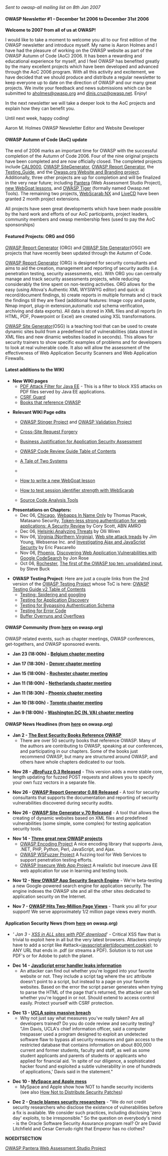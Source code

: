 *Sent to owasp-all mailing list on 8th Jan 2007*

#### OWASP Newsletter \#1 – December 1st 2006 to December 31st 2006

**Welcome to 2007 from all of us at OWASP\!**

I would like to take a moment to welcome you all to our first edition of
the OWASP newsletter and introduce myself. My name is Aaron Holmes and I
have had the pleasure of working on the OWASP website as part of the
OWASP Autumn of Code (AoC) 2006. It has been a rewarding and educational
experience for myself, and I feel OWASP has benefited greatly by the
many excellent projects which have been developed and advanced through
the AoC 2006 program. With all this activity and excitement, we have
decided that we should produce and distribute a regular newsletter to
keep everyone up to date on the direction of OWASP and our many great
projects. We invite your feedback and news submissions which can be
submitted to aholmes@owasp.org and dinis.cruz@owasp.net. Enjoy\!

In the next newsletter we will take a deeper look to the AoC projects
and explain how they can benefit you.

Until next week, happy coding\!

Aaron M. Holmes OWASP Newsletter Editor and Website Developer

#### OWASP Autumn of Code (AoC) update

The end of 2006 marks an important time for OWASP with the successful
completion of the Autumn of Code 2006. Four of the nine original
projects have been completed and are now officially closed. The
completed projects include
[CAL9000](:Category:OWASP_CAL9000_Project "wikilink"), [OWASP
SiteGenerator](OWASP_SiteGenerator "wikilink"), [OWASP Report
Generator](OWASP_Report_Generator "wikilink"), the
[Testing_Guide](Testing_Guide "wikilink"), and the [Owasp.org Website
and Branding
project](OWASP_Autumn_of_Code_2006_-_Projects:_Website_and_Branding "wikilink").
Additionally, three other projects are up for completion and will be
finalized in the very near future; including
[Pantera](:Category:OWASP_Pantera_Web_Assessment_Studio_Project "wikilink")
(Web Assessment Studio Project), [new WebGoat
lessons](OWASP_Autumn_of_Code_2006_-_Projects:_Web_Goat "wikilink"), and
[OWASP
Tiger](OWASP_Autumn_of_Code_2006_-_Projects:_Owasp_.Net_Tools "wikilink")
(formally named Owasp.net Tools). The remaining two projects, [WebScarab
NX](OWASP_Autumn_of_Code_2006_-_Projects:_WebScarab_NG "wikilink") and
[LiveCD](OWASP_Autumn_of_Code_2006_-_Projects:_Live_CD "wikilink") have
been granted 2 month project extensions.

All projects have seen great developments which have been made possible
by the hard work and efforts of our AoC participants, project leaders,
community members and owasp membership fees (used to pay the AoC
sponsorships)

#### Featured Projects: ORG and OSG

[OWASP Report Generator](OWASP_Report_Generator "wikilink") (ORG) and
[OWASP Site Generator](OWASP_Site_Generator "wikilink")(OSG) are
projects that have recently been updated through the Autumn of Code.

[OWASP Report Generator](OWASP_Report_Generator "wikilink") (ORG) is
designed for security consultants and aims to aid the creation,
management and reporting of security audits (i.e. penetration testing,
security assessments, etc). With ORG you can centrally manage and track
security assessments projects, while reducing considerably the time
spent on non-testing activities. ORG allows for the easy (using Altova's
Authentic XML WYSIWYG editor) and quick: a) record/document findings, b)
create reports in multiple formats and c) track the findings till they
are fixed (additional features: Image copy and paste, Nmap import,
plug-in extension,automatic xsd schema verification, archiving and data
exports). All data is stored in XML files and all reports (in HTML, PDF,
Powerpoint or Excel) are created using XSL transformations.

[OWASP Site Generator](OWASP_Site_Generator "wikilink")(OSG) is a
teaching tool that can be used to create dynamic sites build from a
predefined list of vulnerabilities (data stored in XML files and new
dinamic websites loaded in seconds). This allows for security trainers
to show specific examples of problems and for developers to look at real
vulnerable code. It also will allow the assessment of the effectiveness
of Web Application Security Scanners and Web Application Firewalls.

#### Latest additions to the WIKI

  - **New WIKI pages**
      - [PDF Attack Filter for Java
        EE](PDF_Attack_Filter_for_Java_EE "wikilink") - This is a filter
        to block XSS attacks on PDF files served by Java EE
        applications.
      - [CSRF Guard](CSRF_Guard "wikilink")
      - [Books that reference
        OWASP](Books_that_reference_OWASP "wikilink")

<!-- end list -->

  - **Relevant WIKI Page edits**
      - [OWASP Stinger
        Project](:Category:OWASP_Stinger_Project "wikilink") and [OWASP
        Validation Project](OWASP_Validation_Project "wikilink")

      - [Cross-Site Request
        Forgery](Cross-Site_Request_Forgery "wikilink")

      - [Business Justification for Application Security
        Assessment](Business_Justification_for_Application_Security_Assessment "wikilink")

      - [OWASP Code Review Guide Table of
        Contents](OWASP_Code_Review_Guide_Table_of_Contents "wikilink")

      - [A Tale of Two Systems](A_Tale_of_Two_Systems "wikilink")

      -
      - [How to write a new WebGoat
        lesson](How_to_write_a_new_WebGoat_lesson "wikilink")

      - [How to test session identifier strength with
        WebScarab](How_to_test_session_identifier_strength_with_WebScarab "wikilink")

      - [Source Code Analysis
        Tools](Source_Code_Analysis_Tools "wikilink")

<!-- end list -->

  - **Presentations on Chapters:**
      - Dec 06, [Chicago](Chicago "wikilink"), [Webapps In Name
        Only](http://wittys.com/owasp/OWASP_Chicago_Thomas_Ptacek.pdf)
        by Thomas Ptacek, Matasano Security, [Token-less strong
        authentication for web applications: A Security
        Review](http://wittys.com/owasp/cscott-Stronger%20Web%20Authentication-v1.0.ppt)
        by Cory Scott, ABN AMRO
      - Dec 06, [Helsinki](Helsinki "wikilink"),[Analyzing
        Threats](http://www.owasp.org/images/7/7c/Owasp-olli.pdf) by
        Olli Wiren
      - Nov 06, [Virginia (Northern
        Virginia)](Virginia_\(Northern_Virginia\) "wikilink"), [Web site
        attack
        treads](http://www.owasp.org/index.php/Image:OWASP_Presentation_Nov._9_2006.ppt)
        by Jim Young, Websense Inc. and [Investigating Ajax and
        JavaScript
        Security](http://www.pascarello.com/presentation/owasp/HackingFun.zip)
        by Eric Pascarello
      - Nov 06, [Phoenix](Phoenix "wikilink"), [Discovering Web
        Application Vulnerabilities with Google
        CodeSearch](http://www.stachliu.com/presentations/webapp0day/index.html)
        by Jon Rose
      - Oct 06, [Rochester](Rochester "wikilink"), [The first of the
        OWASP top ten: unvalidated
        input](http://rd1.net/owasp/2006-10-16_owasp-presentation.ppt),
        by Steve Buck

<!-- end list -->

  - **OWASP Testing Project**: Here are just a couple links from the 2nd
    version of the [OWASP Testing
    Project](OWASP_Testing_Project "wikilink") whose ToC is here: [OWASP
    Testing Guide v2 Table of
    Contents](OWASP_Testing_Guide_v2_Table_of_Contents "wikilink")
      - [Testing: Spidering and
        googling](Testing:_Spidering_and_googling "wikilink")
      - [Testing for Application
        Discovery](Testing_for_Application_Discovery "wikilink")
      - [Testing for Bypassing Authentication
        Schema](Testing_for_Bypassing_Authentication_Schema_\(OWASP-AT-005\) "wikilink")
      - [Testing for Error Code](Testing_for_Error_Code "wikilink")
      - [Buffer Overruns and
        Overflows](Buffer_Overruns_and_Overflows "wikilink")

#### OWASP Community (from [here](OWASP_Community "wikilink") on owasp.org)

OWASP related events, such as chapter meetings, OWASP conferences,
get-togethers, and OWASP sponsored events.

  - **Jan 23 (18:00h) - [Belgium chapter meeting](Belgium "wikilink")**

<!-- end list -->

  - **Jan 17 (18:30h) - [Denver chapter meeting](Denver "wikilink")**

<!-- end list -->

  - **Jan 15 (18:00h) - [Rochester chapter
    meeting](Rochester "wikilink")**

<!-- end list -->

  - **Jan 11 (18:00h) - [Netherlands chapter
    meeting](Netherlands "wikilink")**

<!-- end list -->

  - **Jan 11 (18:30h) - [Phoenix chapter meeting](Phoenix "wikilink")**

<!-- end list -->

  - **Jan 10 (18:00h) - [Toronto chapter meeting](Toronto "wikilink")**

<!-- end list -->

  - **Jan 9 (18:00h) - [Washington DC (N. VA) chapter
    meeting](Virginia_\(Northern_Virginia\) "wikilink")**

#### OWASP News Headlines (from [here](OWASP_News "wikilink") on owasp.org)

  - **Jan 2 - [The Best Security Books Reference
    OWASP](http://books.google.com/books?as_q=owasp&num=100&btnG=Google+Search&as_epq=&as_oq=&as_eq=&as_libcat=0&as_brr=0&as_vt=&as_auth=&as_pub=&as_drrb=c&as_miny=&as_maxy=&as_isbn=)**
    - There are over 50 security books that reference OWASP. Many of the
    authors are contributing to OWASP, speaking at our conferences, and
    participating in our chapters. Some of the books just recommend
    OWASP, but many are structured around OWASP, and others have whole
    chapters dedicated to our tools.

<!-- end list -->

  - **Nov 28 - [JBroFuzz 0.3
    Released](http://www.owasp.org/index.php/OWASP_JBroFuzz)** - This
    version adds a more stable core, length updating for fuzzed POST
    requests and allows you to specify your own fuzz vectors in a
    separate file.

<!-- end list -->

  - **Nov 26 - [OWASP Report Generator 0.88
    Released](http://www.owasp.org/index.php/OWASP_Report_Generator)** -
    A tool for security consultants that supports the documentation and
    reporting of security vulnerabilities discovered during security
    audits.

<!-- end list -->

  - **Nov 26 - [OWASP Site Generator v.70
    Released](http://www.owasp.org/index.php/OWASP_Site_Generator)** - A
    tool that allows the creating of dynamic websites based on XML files
    and predefined vulnerabilities (some simple, some complex) for
    testing application security tools.

<!-- end list -->

  - **Nov 14 - [Three great new OWASP
    projects](http://www.owasp.org/index.php/Category:OWASP_Project)**
      - [OWASP Encoding
        Project](http://www.owasp.org/index.php/Category:OWASP_Encoding_Project)
        A nice encoding library that supports Java, .NET, PHP, Python,
        Perl, JavaScript, and Ajax.
      - [OWASP WSFuzzer
        Project](http://www.owasp.org/index.php/Category:OWASP_WSFuzzer_Project)
        A fuzzing tool for Web Services to support penetration testing
        efforts.
      - [OWASP Insecure Web App
        Project](http://www.owasp.org/index.php/Category:OWASP_Insecure_Web_App_Project)
        A realistic but insecure Java EE web application for use in
        learning and testing tools.

<!-- end list -->

  - **Nov 12 - [New OWASP App Security Search
    Engine](http://www.owasp.org/google/results.html)** - We're
    beta-testing a new Google-powered search engine for application
    security. The engine indexes the OWASP site and all the other sites
    dedicated to application security on the Internet.

<!-- end list -->

  - **Nov 7 - [OWASP Hits Two-Million Page
    Views](http://www.owasp.org/index.php/Special:Statistics)** - Thank
    you all for your support\! We serve approximately 1/2 million page
    views every month.

#### Application Security News (from [here](Application_Security_News "wikilink") on owasp.org)

  - *' Jan 3 - [XSS in ALL sites with PDF
    download](http://www.gnucitizen.org/blog/danger-danger-danger/)*' -
    Critical XSS flaw that is trivial to exploit here in all but the
    very latest browsers. Attackers simply have to add a script like
    \#attack=<javascript:alert(document.cookie>); to ANY URL that ends
    in .pdf (or streams a PDF). Solution is to not use PDF's or for
    Adobe to patch the planet.

<!-- end list -->

  - **Dec 14 - [JavaScript error handler leaks
    information](http://jeremiahgrossman.blogspot.com/2006/12/i-know-if-youre-logged-in-anywhere.html)**
    - An attacker can find out whether you're logged into your favorite
    website or not. They include a script tag where the src attribute
    doesn't point to a script, but instead to a page on your favorite
    websites. Based on the error the script parser generates when trying
    to parse the HTML of the page that's returned, the attacker can tell
    whether you're logged in or not. Should extend to access control
    easily. Protect yourself with CSRF protection.

<!-- end list -->

  - **Dec 13 - [UCLA spins massive
    breach](http://www.washingtonpost.com/wp-dyn/content/article/2006/12/12/AR2006121200173.html)**
    - Why not just say what measures you've really taken? Are all
    developers trained? Do you do code review and security testing? "Jim
    Davis, UCLA's chief information officer, said a computer trespasser
    used a program designed to exploit an undetected software flaw to
    bypass all security measures and gain access to the restricted
    database that contains information on about 800,000 current and
    former students, faculty and staff, as well as some student
    applicants and parents of students or applicants who applied for
    financial aid. 'In spite of our diligence, a sophisticated hacker
    found and exploited a subtle vulnerability in one of hundreds of
    applications,' Davis said in the statement."

<!-- end list -->

  - **Dec 10 - [MySpace and Apple
    mess](http://news.com.com/Security+Bites+Podcast+MySpace,+Apple+in+patch+snafu/2324-12640_3-6142120.html)**
    - MySpace and Apple show how NOT to handle security incidents (see
    also [How Not to Distribute Security
    Patches](http://blog.washingtonpost.com/securityfix/2006/12/how_not_to_distribute_security_1.html))

<!-- end list -->

  - **Dec 2 - [Oracle blames security
    researchers](http://blogs.oracle.com/security/2006/11/27#a39)** -
    "We do not credit security researchers who disclose the existence of
    vulnerabilities before a fix is available. We consider such
    practices, including disclosing 'zero day' exploits, to be
    irresponsible." So the question on everybody's mind - is the Oracle
    Software Security Assurance program real? Or are David Litchfield
    and Cesar Cerrudo right that Emperor has no clothes?

__NOEDITSECTION__

[OWASP Pantera Web Assessment Studio
Project](Category:OWASP_Pantera_Web_Assessment_Studio_Project "wikilink")